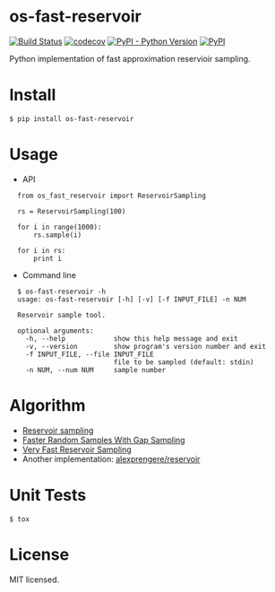 # os-fast-reservoir
[![Build Status](https://www.travis-ci.org/cfhamlet/os-fast-reservoir.svg?branch=master)](https://www.travis-ci.org/cfhamlet/os-fast-reservoir)
[![codecov](https://codecov.io/gh/cfhamlet/os-fast-reservoir/branch/master/graph/badge.svg)](https://codecov.io/gh/cfhamlet/os-fast-reservoir)
[![PyPI - Python Version](https://img.shields.io/pypi/pyversions/os-fast-reservoir.svg)](https://pypi.python.org/pypi/os-fast-reservoir)
[![PyPI](https://img.shields.io/pypi/v/os-fast-reservoir.svg)](https://pypi.python.org/pypi/os-fast-reservoir)

Python implementation of fast approximation reservioir sampling.

# Install
  `$ pip install os-fast-reservoir`

# Usage
  * API
  ```
    from os_fast_reservoir import ReservoirSampling

    rs = ReservoirSampling(100)

    for i in range(1000):
        rs.sample(i)

    for i in rs:
        print i
  ```
  * Command line
  ```
    $ os-fast-reservoir -h
    usage: os-fast-reservoir [-h] [-v] [-f INPUT_FILE] -n NUM

    Reservoir sample tool.

    optional arguments:
      -h, --help            show this help message and exit
      -v, --version         show program's version number and exit
      -f INPUT_FILE, --file INPUT_FILE
                            file to be sampled (default: stdin)
      -n NUM, --num NUM     sample number
  ```

# Algorithm
  * [Reservoir sampling](https://en.wikipedia.org/wiki/Reservoir_sampling)
  * [Faster Random Samples With Gap Sampling](http://erikerlandson.github.io/blog/2014/09/11/faster-random-samples-with-gap-sampling/)
  * [Very Fast Reservoir Sampling](http://erikerlandson.github.io/blog/2015/11/20/very-fast-reservoir-sampling/)
  * Another implementation: [alexprengere/reservoir](https://github.com/alexprengere/reservoir)

# Unit Tests
  `$ tox`

# License
  MIT licensed.
